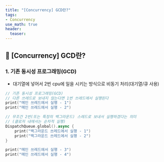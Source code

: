 ```yaml
---
title: "[Concurrency] GCD란?"
tags: 
- Concurrency
use_math: true
header: 
  teaser: 
---
```


## 📝 [Concurrency] GCD란?

### 1. 기존 동시성 프로그래밍(GCD)

- 대기열에 넣어서 2번 cpu에 일을 시키는 방식으로 비동기 처리(대기열/큐 사용)

```swift
// 기존 동시성 프로그래밍(GCD)
// 다른 쓰레드로 보내지 않는다면 1번 쓰레드에서 실행된다
print("메인 쓰레드에서 실행 - 1")
print("메인 쓰레드에서 실행 - 2")

// 무조건 2번(또는 특정의 백그라운드) 스레드로 보내서 실행하겠다는 의미 
// (클로저 내에서는 순차적 실행)
DispatchQueue.global().async {
    print("백그라운드 쓰레드에서 실행 - 1")
    print("백그라운드 쓰레드에서 실행 - 2")
}

print("메인 쓰레드에서 실행 - 3")
print("메인 쓰레드에서 실행 - 4")
```



 

